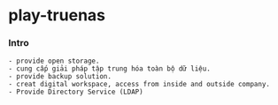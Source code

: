 # play-truenas
### Intro
    - provide open storage.
    - cung cấp giải pháp tập trung hóa toàn bộ dữ liệu.
    - provide backup solution.
    - creat digital workspace, access from inside and outside company.
    - Provide Directory Service (LDAP)

